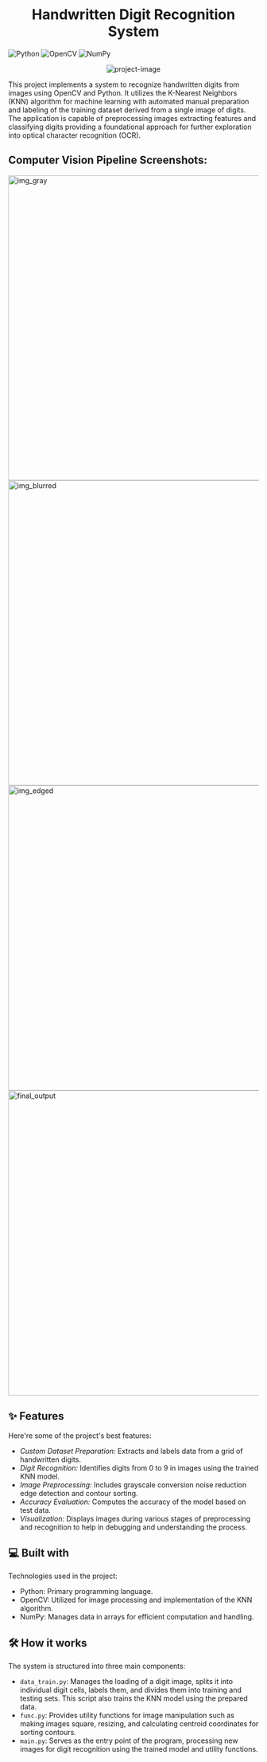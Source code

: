 <h1 align="center" id="title">Handwritten Digit Recognition System</h1>

 ![Python](https://img.shields.io/badge/python-3670A0?style=for-the-badge&logo=python&logoColor=ffdd54) ![OpenCV](https://img.shields.io/badge/opencv-%23white.svg?style=for-the-badge&logo=opencv&logoColor=white) ![NumPy](https://img.shields.io/badge/numpy-%23013243.svg?style=for-the-badge&logo=numpy&logoColor=white) 


<p align="center"><img src="https://socialify.git.ci/aayush24rai/Handwritten_Digit_Identifier/image?description=1&amp;descriptionEditable=Handwritten%20Digit%20Recognition%20System&amp;font=Inter&amp;language=1&amp;name=1&amp;owner=1&amp;pattern=Diagonal%20Stripes&amp;theme=Dark" alt="project-image"></p>

<p id="description">This project implements a system to recognize handwritten digits from images using OpenCV and Python. It utilizes the K-Nearest Neighbors (KNN) algorithm for machine learning with automated manual preparation and labeling of the training dataset derived from a single image of digits. The application is capable of preprocessing images extracting features and classifying digits providing a foundational approach for further exploration into optical character recognition (OCR).</p>

<h2>Computer Vision Pipeline Screenshots:</h2>

<img src="https://github.com/aayush24rai/Handwritten_Digit_Identifier/blob/main/Output/img_gray.png" alt="img_gray" width="878" height="613">
<img src="https://github.com/aayush24rai/Handwritten_Digit_Identifier/blob/main/Output/img_blur.png" alt="img_blurred" width="878" height="613">
<img src="https://github.com/aayush24rai/Handwritten_Digit_Identifier/blob/main/Output/img_edged.png" alt="img_edged" width="878" height="613">
<img src="https://github.com/aayush24rai/Handwritten_Digit_Identifier/blob/main/Output/final_output.png" alt="final_output" width="878" height="613">

  
  
<h2>✨ Features</h2>

Here're some of the project's best features:

*   _Custom Dataset Preparation:_ Extracts and labels data from a grid of handwritten digits.
*   _Digit Recognition:_ Identifies digits from 0 to 9 in images using the trained KNN model.
*   _Image Preprocessing:_ Includes grayscale conversion noise reduction edge detection and contour sorting.
*   _Accuracy Evaluation:_ Computes the accuracy of the model based on test data.
*   _Visualization:_ Displays images during various stages of preprocessing and recognition to help in debugging and understanding the process.

  
  
<h2>💻 Built with</h2>

Technologies used in the project:


*   Python: Primary programming language.
*   OpenCV: Utilized for image processing and implementation of the KNN algorithm.
*   NumPy: Manages data in arrays for efficient computation and handling.


<h2>🛠️ How it works</h2>

The system is structured into three main components:

* `data_train.py`: Manages the loading of a digit image, splits it into individual digit cells, labels them, and divides them into training and testing sets. This script also trains the KNN model using the prepared data.
* `func.py`: Provides utility functions for image manipulation such as making images square, resizing, and calculating centroid coordinates for sorting contours.
* `main.py`: Serves as the entry point of the program, processing new images for digit recognition using the trained model and utility functions.
